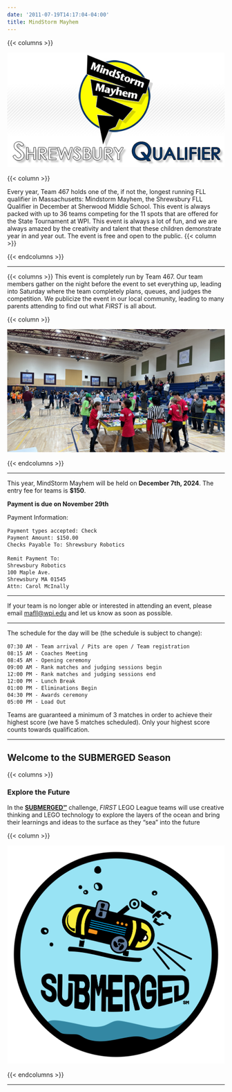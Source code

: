 ```yaml
---
date: '2011-07-19T14:17:04-04:00'
title: MindStorm Mayhem
---
```


{{< columns >}}

![Mindstorm Mayhem Logo](mm_logo2.jpg)

{{< column >}}

Every year, Team 467 holds one of the, if not the, longest running FLL qualifier in Massachusetts: Mindstorm Mayhem, the Shrewsbury FLL Qualifier in December at Sherwood Middle School. This event is always packed with up to 36 teams competing for the 11 spots that are offered for the State Tournament at WPI. This event is always a lot of fun, and we are always amazed by the creativity and talent that these children demonstrate year in and year out. The event is free and open to the public.
{{< column >}}

{{< endcolumns >}}

---


{{< columns >}}
This event is completely run by Team 467. Our team members gather on the night before the event to set everything up, leading into Saturday where the team completely plans, queues, and judges the competition. We publicize the event in our local community, leading to many parents attending to find out what _FIRST_ is all about.

{{< column >}}

![Mindstorm Mayhem 2024](mm_2024.jpeg)

{{< endcolumns >}}

---

This year, MindStorm Mayhem will be held on **December 7th, 2024**. The entry fee for teams is **$150**.

**Payment is due on November 29th**

Payment Information:

    Payment types accepted: Check
    Payment Amount: $150.00
    Checks Payable To: Shrewsbury Robotics

    Remit Payment To:
    Shrewsbury Robotics
    100 Maple Ave.
    Shrewsbury MA 01545
    Attn: Carol McInally

---

If your team is no longer able or interested in attending an event, please email mafll@wpi.edu and let us know as soon as possible.

---

The schedule for the day will be (the schedule is subject to change):

    07:30 AM - Team arrival / Pits are open / Team registration
    08:15 AM - Coaches Meeting
    08:45 AM - Opening ceremony
    09:00 AM - Rank matches and judging sessions begin
    12:00 PM - Rank matches and judging sessions end
    12:00 PM - Lunch Break
    01:00 PM - Eliminations Begin
    04:30 PM - Awards ceremony
    05:00 PM - Load Out

Teams are guaranteed a minimum of 3 matches in order to achieve their highest score (we have 5 matches scheduled). Only your highest score counts towards qualification.

---

## Welcome to the SUBMERGED Season

{{< columns >}}

### Explore the Future

In the [**SUBMERGED℠**](https://www.firstinspires.org/resource-library/fll/challenge/challenge-and-resources) challenge, _FIRST_ LEGO League teams will use creative thinking and LEGO technology to explore the layers of the ocean and bring their learnings and ideas to the surface as they “sea” into the future

{{< column >}}

![SUBMERGED Patch](fll-submerged-patch-logo.png)

{{< endcolumns >}}

---
